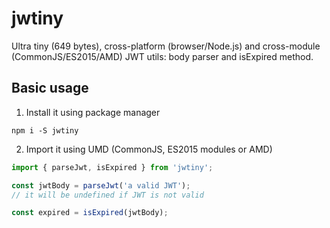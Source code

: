 # jwtiny
Ultra tiny (649 bytes), cross-platform (browser/Node.js) and cross-module (CommonJS/ES2015/AMD) JWT utils: body parser and isExpired method.

## Basic usage

1. Install it using package manager

```
npm i -S jwtiny
```

2. Import it using UMD (CommonJS, ES2015 modules or AMD)

```javascript
import { parseJwt, isExpired } from 'jwtiny';

const jwtBody = parseJwt('a valid JWT');
// it will be undefined if JWT is not valid

const expired = isExpired(jwtBody);
```